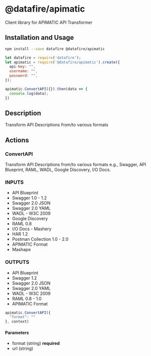 # @datafire/apimatic

Client library for APIMATIC API Transformer

## Installation and Usage
```bash
npm install --save datafire @datafire/apimatic
```

```js
let datafire = require('datafire');
let apimatic = require('@datafire/apimatic').create({
  api-key: "",
  username: "",
  password: "",
});

apimatic.ConvertAPI({}).then(data => {
  console.log(data);
})
```

## Description
Transform API Descriptions from/to various formats

## Actions
### ConvertAPI
Transform API Descriptions from/to various formats e.g., Swagger, API Blueprint, RAML, WADL, Google Discovery, I/O Docs.

### INPUTS
* API Blueprint
* Swagger 1.0 - 1.2
* Swagger 2.0 JSON
* Swagger 2.0 YAML
* WADL - W3C 2009
* Google Discovery
* RAML 0.8
* I/O Docs - Mashery
* HAR 1.2
* Postman Collection 1.0 - 2.0
* APIMATIC Format
* Mashape

### OUTPUTS
* API Blueprint
* Swagger 1.2
* Swagger 2.0 JSON
* Swagger 2.0 YAML
* WADL - W3C 2009
* RAML 0.8 - 1.0
* APIMATIC Format


```js
apimatic.ConvertAPI({
  "format": ""
}, context)
```

#### Parameters
* format (string) **required**
* url (string)


